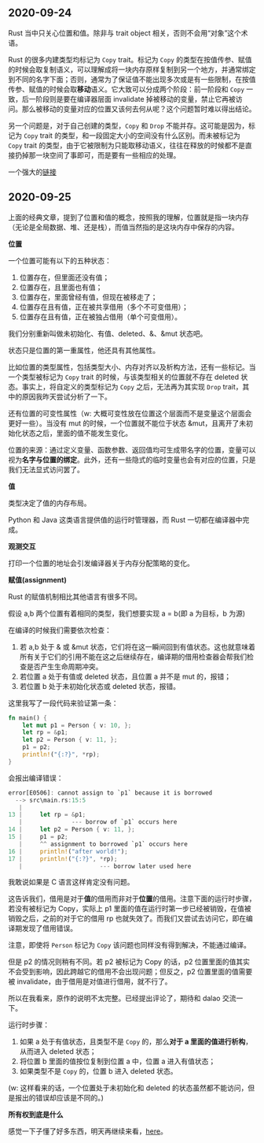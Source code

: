 ## 2020-09-24

Rust 当中只关心位置和值。除非与 trait object 相关，否则不会用“对象”这个术语。

Rust 的很多内建类型均标记为 `Copy` trait。标记为 `Copy` 的类型在按值传参、赋值的时候会取复制语义，可以理解成将一块内存原样复制到另一个地方，并通常绑定到不同的名字下面；否则，通常为了保证值不能出现多次或是有一些限制，在按值传参、赋值的时候会取**移动**语义。它大致可以分成两个阶段：前一阶段和 `Copy` 一致，后一阶段则是要在编译器层面 invalidate 掉被移动的变量，禁止它再被访问。那么被移动的变量对应的位置又该何去何从呢？这个问题暂时难以得出结论。

另一个问题是，对于自己创建的类型，`Copy` 和 `Drop` 不能并存。这可能是因为，标记为 `Copy` trait 的类型，和一段固定大小的空间没有什么区别。而未被标记为 `Copy` trait 的类型，由于它被限制为只能取移动语义，往往在释放的时候都不是直接扔掉那一块空间了事即可，而是要有一些相应的处理。

一个强大的[链接](https://zhuanlan.zhihu.com/p/189694498)

## 2020-09-25

上面的经典文章，提到了位置和值的概念，按照我的理解，位置就是指一块内存（无论是全局数据、堆、还是栈），而值当然指的是这块内存中保存的内容。

**位置**

一个位置可能有以下的五种状态：

1. 位置存在，但里面还没有值；
2. 位置存在，且里面也有值；
3. 位置存在，里面曾经有值，但现在被移走了；
4. 位置存在且有值，正在被共享借用（多个不可变借用）；
5. 位置存在且有值，正在被独占借用（单个可变借用）。

我们分别重新叫做未初始化、有值、deleted、&、&mut 状态吧。

状态只是位置的第一重属性，他还具有其他属性。

比如位置的类型属性，包括类型大小、内存对齐以及析构方法，还有一些标记。当一个类型被标记为 `Copy` trait 的时候，与该类型相关的位置就不存在 deleted 状态。事实上，将自定义的类型标记为 `Copy` 之后，无法再为其实现 `Drop` trait，其中的原因我昨天尝试分析了一下。

还有位置的可变性属性（w: 大概可变性放在位置这个层面而不是变量这个层面会更好一些）。当没有 mut 的时候，一个位置就不能位于状态 &mut，且离开了未初始化状态之后，里面的值不能发生变化。

位置的来源：通过定义变量、函数参数、返回值均可生成带名字的位置，变量可以视为**名字与位置的绑定**。此外，还有一些隐式的临时变量也会有对应的位置，只是我们无法显式访问罢了。

**值**

类型决定了值的内存布局。

Python 和 Java 这类语言提供值的运行时管理器，而 Rust 一切都在编译器中完成。

**观测交互**

打印一个位置的地址会引发编译器关于内存分配策略的变化。

**赋值(assignment)**

Rust 的赋值机制相比其他语言有很多不同。

假设 a,b 两个位置有着相同的类型，我们想要实现 a = b(即 a 为目标，b 为源)

在编译的时候我们需要依次检查：

1. 若 a,b 处于 & 或 &mut 状态，它们将在这一瞬间回到有值状态。这也就意味着所有关于它们的引用不能在这之后继续存在，编译期的借用检查器会帮我们检查是否产生生命周期冲突。
2. 若位置 a 处于有值或 deleted 状态，且位置 a 并不是 mut 的，报错；
3. 若位置 b 处于未初始化状态或 deleted 状态，报错。

这里我写了一段代码来验证第一条：

```rust
fn main() {
    let mut p1 = Person { v: 10, };
    let rp = &p1;
    let p2 = Person { v: 11, };
    p1 = p2;
    println!("{:?}", *rp);
}
```

会报出编译错误：

```rust
error[E0506]: cannot assign to `p1` because it is borrowed
  --> src\main.rs:15:5
   |
13 |     let rp = &p1;
   |              --- borrow of `p1` occurs here
14 |     let p2 = Person { v: 11, };
15 |     p1 = p2;
   |     ^^ assignment to borrowed `p1` occurs here
16 |     println!("after world!");
17 |     println!("{:?}", *rp);
   |                      --- borrow later used here
```

我敢说如果是 C 语言这样肯定没有问题。

这告诉我们，借用是对于**值**的借用而非对于**位置**的借用。注意下面的运行时步骤，若没有被标记为 Copy，实际上 p1 里面的值在运行时第一步已经被销毁，在值被销毁之后，之前的对于它的借用 rp 也就失效了。而我们又尝试去访问它，即在编译期发现了借用错误。

注意，即使将 `Person` 标记为 `Copy` 该问题也同样没有得到解决，不能通过编译。

但是 p2 的情况则稍有不同。若 p2 被标记为 Copy 的话，p2 位置里面的值其实不会受到影响，因此跨越它的借用不会出现问题；但反之，p2 位置里面的值需要被 invalidate，由于借用是对值进行借用，就不行了。

所以在我看来，原作的说明不太完整。已经提出评论了，期待和 dalao 交流一下。

运行时步骤：

1. 如果 a 处于有值状态，且类型不是 `Copy` 的，那么**对于 a 里面的值进行析构**，从而进入 deleted 状态；
2. 将位置 b 里面的值按位复制到位置 a 中，位置 a 进入有值状态；
3. 如果类型不是 `Copy` 的，位置 b 进入 deleted 状态。

(w: 这样看来的话，一个位置处于未初始化和 deleted 的状态虽然都不能访问，但是报出的错误却应该是不同的。)

**所有权到底是什么**

感觉一下子懂了好多东西，明天再继续来看，[here](https://zhuanlan.zhihu.com/p/201220495)。




